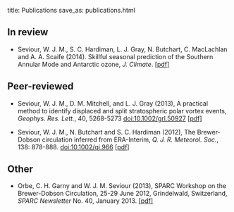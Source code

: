 title: Publications
save_as: publications.html

## In review

- Seviour, W. J. M., S. C. Hardiman, L. J. Gray, N. Butchart, C. MacLachlan and A. A. Scaife (2014). Skillful seasonal prediction of the Southern Annular Mode and Antarctic ozone, _J. Climate_. [[pdf]](/downloads/pdfs/Seviour_GloSea5_paper.pdf)


## Peer-reviewed 

- Seviour, W. J. M., D. M. Mitchell, and L. J. Gray (2013), A practical method to identify displaced and split stratospheric polar vortex events, _Geophys. Res. Lett._, 40, 5268-5273 [doi:10.1002/grl.50927](http://onlinelibrary.wiley.com/doi/10.1002/grl.50927/abstract) [[pdf]](/downloads/pdfs/Seviour_etal_2013.pdf)

- Seviour, W. J. M., N. Butchart and S. C. Hardiman (2012), The Brewer-Dobson circulation inferred from ERA-Interim, _Q. J. R. Meteorol. Soc._, 138: 878-888. [doi:10.1002/qj.966](http://onlinelibrary.wiley.com/doi/10.1002/qj.966/abstract) [[pdf]](/downloads/pdfs/Seviour_etal_2012.pdf)

## Other

- Orbe, C. H. Garny and W. J. M. Seviour (2013), SPARC Workshop on the Brewer-Dobson Circulation, 25-29 June 2012, Grindelwald, Switzerland, _SPARC Newsletter_ No. 40, January 2013. [[pdf]](http://www.sparc-climate.org/fileadmin/customer/6_Publications/Newsletter_PDF/40_SPARCnewsletter_Jan2013_web.pdf)
